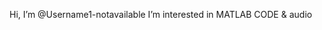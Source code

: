  Hi, I’m @Username1-notavailable 
 I’m interested in MATLAB CODE & audio


<!---
Username1-notavailable/Username1-notavailable is a ✨ special ✨ repository because its `README.md` (this file) appears on your GitHub profile.
You can click the Preview link to take a look at your changes.
--->
